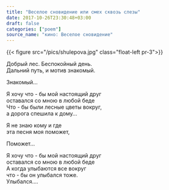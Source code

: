 ```yaml
---
title: "Веселое сновидение или смех сквозь слезы"
date: 2017-10-26T23:30:48+03:00
draft: false
categories: ["poem"]
source_name: "кино: Веселое сновидение"
---
```


{{< figure src="/pics/shulepova.jpg" class="float-left pr-3">}}

Добрый лес. Беспокойный день.  
Дальний путь, и мотив знакомый.  

Знакомый…  

Я хочу что - бы мой настоящий друг  
оставался со мною в любой беде  
Что - бы были лесные цветы вокруг,  
а дорога спешила к дому…  

<!--more-->

Я не знаю кому и где  
эта песня моя поможет,  

Поможет…  

Я хочу что - бы мой настоящий друг  
оставался со мною в любой беде  
А когда улыбаются все вокруг  
что - бы он улыбался тоже.  
Улыбался....
